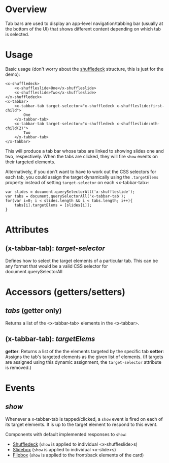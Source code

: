 # Overview
Tab bars are used to display an app-level navigation/tabbing bar (usually at the bottom of the UI) that shows different content depending on which tab is selected.

# Usage

Basic usage (don't worry about the [shuffledeck](https://github.com/mozilla/app-components/tree/master/shuffledeck) structure, this is just for the demo): 

    <x-shuffledeck>
        <x-shuffleslide>One</x-shuffleslide>
        <x-shuffleslide>Two</x-shuffleslide>
    </x-shuffledeck>
    <x-tabbar>
        <x-tabbar-tab target-selector="x-shuffledeck x-shuffleslide:first-child">
            One
        </x-tabbar-tab>
        <x-tabbar-tab target-selector="x-shuffledeck x-shuffleslide:nth-child(2)">
            Two
        </x-tabbar-tab>
    </x-tabbar>
    
This will produce a tab bar whose tabs are linked to showing slides one and two, respectively. When the tabs are clicked, they will fire `show` events on their targeted elements.

Alternatively, if you don't want to have to work out the CSS selectors for each tab, you could assign the target dynamically using the `.targetElems` property instead of setting `target-selector` on each &lt;x-tabbar-tab&gt;:

    var slides = document.querySelectorAll('x-shuffleslide');
    var tabs = document.querySelectorAll('x-tabbar-tab');
    for(var i=0; i < slides.length && i < tabs.length; i++){
        tabs[i].targetElems = [slides[i]];
    }

# Attributes

## (x-tabbar-tab): ___target-selector___

Defines how to select the target elements of a particular tab. This can be any format that would be a valid CSS selector for document.querySelectorAll

# Accessors (getters/setters)

## ___tabs___ (getter only)

Returns a list of the &lt;x-tabbar-tab&gt; elements in the &lt;x-tabbar&gt;.

## (x-tabbar-tab): ___targetElems___ 

**getter**: Returns a list of the the elements targeted by the specific tab
**setter**: Assigns the tab's targeted elements as the given list of elements. (If targets are assigned using this dynamic assignment, the `target-selector` attribute is removed.)

# Events

## ___show___

Whenever a x-tabbar-tab is tapped/clicked, a `show` event is fired on each of its target elements. It is up to the target element to respond to this event. 

Components with default implemented responses to `show`:

* [Shuffledeck](https://github.com/mozilla/app-components/tree/master/shuffledeck) (`show` is applied to individual &lt;x-shuffleslide&gt;s)
* [Slidebox](https://github.com/x-tag/slidebox) (`show` is applied to individual &lt;x-slide&gt;s)
* [Flipbox](https://github.com/x-tag/flipbox) (`show` is applied to the front/back elements of the card)
